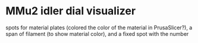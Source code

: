 # MMu2 idler dial visualizer

spots for material plates (colored the color of the material in PrusaSlicer?), a span of filament (to show material color), and a fixed spot with the number
